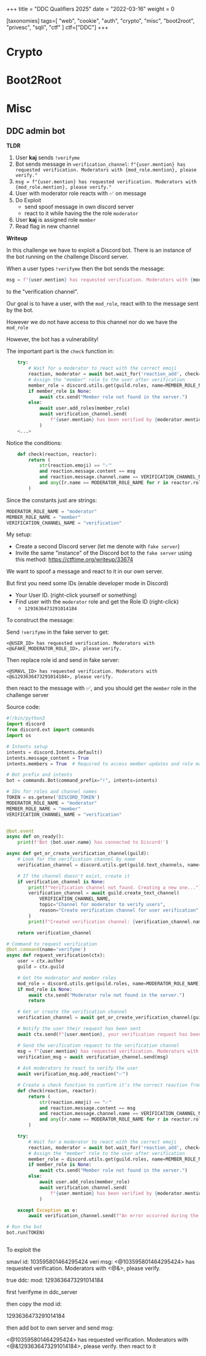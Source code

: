 +++
title = "DDC Qualifiers 2025"
date = "2022-03-16"
weight = 0

[taxonomies]
tags=[
    "web", "cookie", "auth",
    "crypto", "misc",
    "boot2root", "privesc", "sqli", 
    "ctf"
]
ctf=["DDC"]
+++


# Crypto


# Boot2Root


# Misc 

## DDC admin bot

**TLDR**
1. User **kaj** sends `!verifyme` 
2. Bot sends message in `verification_channel`: `f"{user.mention} has requested verification. Moderators with {mod_role.mention}, please verify."`
3. `msg = f"{user.mention} has requested verification. Moderators with {mod_role.mention}, please verify."`
4. User with moderator role reacts with ✅ on message
5. Do Exploit
    - send spoof message in own discord server 
    - react to it while having the the role `moderator`
6. User **kaj** is assigned role `member`
7. Read flag in new channel

**Writeup**

In this challenge we have to exploit a Discord bot. There is an instance of the bot running on the challenge Discord server. 

When a user types `!verifyme` then the bot sends the message: 
```py
msg = f"{user.mention} has requested verification. Moderators with {mod_role.mention}, please verify."
``` 
to the "verification channel".

Our goal is to have a user, with the `mod_role`, react with to the message sent by the bot.

However we do not have access to this channel nor do we have the `mod_role`

However, the bot has a vulnerability!

The important part is the `check` function in:

```python
    try:
        # Wait for a moderator to react with the correct emoji
        reaction, moderator = await bot.wait_for('reaction_add', check=check)
        # Assign the "member" role to the user after verification
        member_role = discord.utils.get(guild.roles, name=MEMBER_ROLE_NAME)
        if member_role is None:
            await ctx.send("Member role not found in the server.")
        else:
            await user.add_roles(member_role)
            await verification_channel.send(
                f"{user.mention} has been verified by {moderator.mention} and given the {member_role.name} role."
            )
    <...>
``` 
Notice the conditions:
```python
    def check(reaction, reactor):
        return (
            str(reaction.emoji) == "✅"
            and reaction.message.content == msg
            and reaction.message.channel.name == VERIFICATION_CHANNEL_NAME
            and any([r.name == MODERATOR_ROLE_NAME for r in reactor.roles])
        )
 ``` 

Since the constants just are strings:

```python
MODERATOR_ROLE_NAME = "moderator"
MEMBER_ROLE_NAME = "member"
VERIFICATION_CHANNEL_NAME = "verification" 
```


My setup:

- Create a second Discord server (let me denote with `fake server`)
- Invite the same "instance" of the Discord bot to the `fake server` using this method: https://ctftime.org/writeup/33674

<!--Additionally I spun up the docker image, with following modifications (messy):-->
<!---->
<!--```python-->
<!--    def check(reaction, reactor):-->
<!--        print("ENTERING check")-->
<!--        print(f"reaction emoji:{str(reaction.emoji)}, {reaction.message.content == msg}, {reaction.message.channel.name == VERIFICATION_CHANNEL_NAME}, {any([r.name == MODERATOR_ROLE_NAME for r in reactor.roles])}")-->
<!--        if str(reaction.emoji) != "✅":-->
<!--            print("Wrong:")-->
<!--            print(str(reaction.emoji))-->
<!--        if reaction.message.content != msg:-->
<!--            print("Wrong:")-->
<!--            print(f"rmsg:{reaction.message.content}")-->
<!--            print(f"msg: {msg}")-->
<!--        if (any([r.name == MODERATOR_ROLE_NAME for r in reactor.roles])):-->
<!--            print("Wrong:")-->
<!--            print("reactor.roles", reactor.roles)-->
<!--        return (-->
<!--            str(reaction.emoji) == "✅"-->
<!--            and reaction.message.content == msg-->
<!--            and reaction.message.channel.name == VERIFICATION_CHANNEL_NAME-->
<!--            and any([r.name == MODERATOR_ROLE_NAME for r in reactor.roles])-->
<!--        )-->
<!---->
<!--```-->

We want to spoof a message and react to it in our own server.

But first you need some IDs (enable developer mode in Discord)

- Your User ID. (right-click yourself or something)
- Find user with the `moderator` role and get the Role ID (right-click)
    - `1293636473291014184`

To construct the message:

Send `!verifyme` in the fake server to get:
```
<@USER_ID> has requested verification. Moderators with <@&FAKE_MODERATOR_ROLE_ID>, please verify.
```
Then replace role id and send in fake server:

```
<@SMAVL_ID> has requested verification. Moderators with <@&1293636473291014184>, please verify.
```
then react to the message with ✅, and you should get the `member` role in the challenge server



Source code:

```python
#!/bin/python3
import discord
from discord.ext import commands
import os

# Intents setup
intents = discord.Intents.default()
intents.message_content = True
intents.members = True  # Required to access member updates and role management

# Bot prefix and intents
bot = commands.Bot(command_prefix="!", intents=intents)

# IDs for roles and channel names
TOKEN = os.getenv('DISCORD_TOKEN')
MODERATOR_ROLE_NAME = "moderator"
MEMBER_ROLE_NAME = "member"
VERIFICATION_CHANNEL_NAME = "verification" 


@bot.event
async def on_ready():
    print(f'Bot {bot.user.name} has connected to Discord!')

async def get_or_create_verification_channel(guild):
    # Look for the verification channel by name
    verification_channel = discord.utils.get(guild.text_channels, name=VERIFICATION_CHANNEL_NAME)

    # If the channel doesn't exist, create it
    if verification_channel is None:
        print(f"Verification channel not found. Creating a new one...")
        verification_channel = await guild.create_text_channel(
            VERIFICATION_CHANNEL_NAME,
            topic="Channel for moderator to verify users",
            reason="Create verification channel for user verification",
        )
        print(f"Created verification channel: {verification_channel.name}")

    return verification_channel

# Command to request verification
@bot.command(name='verifyme')
async def request_verification(ctx):
    user = ctx.author
    guild = ctx.guild

    # Get the moderator and member roles
    mod_role = discord.utils.get(guild.roles, name=MODERATOR_ROLE_NAME)
    if mod_role is None:
        await ctx.send("Moderator role not found in the server.")
        return

    # Get or create the verification channel
    verification_channel = await get_or_create_verification_channel(guild)

    # Notify the user their request has been sent
    await ctx.send(f"{user.mention}, your verification request has been sent to the moderators.")

    # Send the verification request to the verification channel
    msg = f"{user.mention} has requested verification. Moderators with {mod_role.mention}, please verify."
    verification_msg = await verification_channel.send(msg)
    
    # Ask moderators to react to verify the user
    await verification_msg.add_reaction("✅")

    # Create a check function to confirm it's the correct reaction from a moderator
    def check(reaction, reactor):
        return (
            str(reaction.emoji) == "✅"
            and reaction.message.content == msg
            and reaction.message.channel.name == VERIFICATION_CHANNEL_NAME
            and any([r.name == MODERATOR_ROLE_NAME for r in reactor.roles])
        )

    try:
        # Wait for a moderator to react with the correct emoji
        reaction, moderator = await bot.wait_for('reaction_add', check=check)
        # Assign the "member" role to the user after verification
        member_role = discord.utils.get(guild.roles, name=MEMBER_ROLE_NAME)
        if member_role is None:
            await ctx.send("Member role not found in the server.")
        else:
            await user.add_roles(member_role)
            await verification_channel.send(
                f"{user.mention} has been verified by {moderator.mention} and given the {member_role.name} role."
            )

    except Exception as e:
        await verification_channel.send(f"An error occurred during the verification process: {str(e)}")

# Run the bot
bot.run(TOKEN)

```

```python
 ``` 

To exploit the 


smavl id:
103595801464295424
veri msg:
<@103595801464295424> has requested verification. Moderators with <@&>, please verify.

true ddc:
mod:
1293636473291014184


first !verifyme in ddc_server

then copy the mod id:

1293636473291014184

then add bot to own server and send msg:

<@103595801464295424> has requested verification. Moderators with <@&1293636473291014184>, please verify.
then react to it



